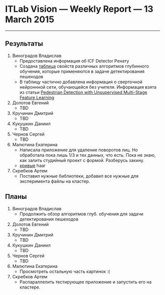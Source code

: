 # ITLab Vision — Weekly Report — 13 March 2015

----------------

## Результаты

  1. Виноградов Владислав
     - Предоставлена информация об ICF Detector Ренату
     - Создана [таблица](https://docs.google.com/spreadsheets/d/1iOSLENOhO8y_Qped1Vl4PHmNuWIeEYp5qcLOHCfj5Ng/edit?usp=sharin) свойств различных алгоритмов глубинного обучения, которые применяются в задаче детектирования пешеходов
     - В таблицу частично добавлена информация о сверточной нейроннной сети, обучающейся без учителя. Информация взята из статьи [Pedestrian Detection with Unsupervised Multi-Stage Feature Learning](http://cs.nyu.edu/~sermanet/papers/sermanet-cvpr-13.pdf)
  1. Долотов Евгений
     - TBD
  1. Кручинин Дмитрий
     - TBD
  1. Кукушкин Даниил
     - TBD 
  1. Чернов Сергей
     - TBD
  1. Малютина Екатерина
     - Написала приложение для удаление поворотов лиц. Но обработала пока лишь 1/3 и тех данных, что есть. Пока не знаю, как залить студийный проект с формой. Разберусь закину. 
	 - [кривые](https://docs.google.com/document/d/16ADrX0LosphwphVIV5ewdELX3t5mF6UNhF0bR000b7w/edit?usp=sharing)  haar 
  1. Скребков Артем
     - Поставил нужные библиотеки, добавил все нужные для эксперимента файлы на кластер.
## Планы

  1. Виноградов Владислав
     - Продолжить обзор алгоритмов глуб. обучения для задачи детектирования пешеходов
  1. Долотов Евгений
     - TBD
  1. Кручинин Дмитрий
     - TBD
  1. Кукушкин Даниил
     - TBD
  1. Чернов Сергей
     - TBD
  1. Малютина Екатерина
     - Просмотреть остальную часть картинок :(
  1. Скребков Артем
     - Распараллелить тестирующее приложение и запустить его на кластере.

